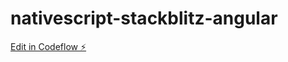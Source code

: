 # nativescript-stackblitz-angular

[Edit in Codeflow ⚡️](https://stackblitz.com/~/github.com/fknipp/nativescript-stackblitz-angular)